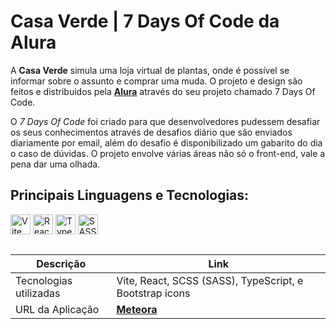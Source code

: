 # Casa Verde | 7 Days Of Code da Alura

A **Casa Verde** simula uma loja virtual de plantas, onde é possível se informar sobre o assunto e comprar uma muda. O projeto e design são feitos e distribuidos pela **[Alura](https://www.alura.com.br/)** através do seu projeto chamado 7 Days Of Code.

O *7 Days Of Code* foi criado para que desenvolvedores pudessem desafiar os seus conhecimentos através de desafios diário que são enviados diariamente por email, além do desafio é disponibilizado um gabarito do dia o caso de dúvidas. O projeto envolve várias áreas não só o front-end, vale a pena dar uma olhada.


## Principais Linguagens e Tecnologias:

<div>
  <img src="https://cdn.jsdelivr.net/gh/devicons/devicon/icons/vitejs/vitejs-original.svg" width="32" alt="Vite" />
  <img src="https://cdn.jsdelivr.net/gh/devicons/devicon@latest/icons/react/react-original.svg" width="32" alt="React" />
  <img src="https://cdn.jsdelivr.net/gh/devicons/devicon/icons/typescript/typescript-plain.svg" width="32" alt="TypeScript" />
  <img src="https://cdn.jsdelivr.net/gh/devicons/devicon@latest/icons/sass/sass-original.svg" width="32" alt="SASS" />
</div>

##

| **Descrição**          | **Link**                                                |
| ---------------------- | ------------------------------------------------------- |
| Tecnologias utilizadas | Vite, React, SCSS (SASS), TypeScript, e Bootstrap icons |
| URL da Aplicação       | **[Meteora](https://meteora-sepia-eta.vercel.app/)**    |
